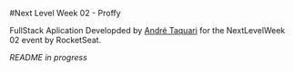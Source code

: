 #Next Level Week 02 - Proffy

FullStack Aplication Developded by <a href="github.com" target="_blank">André Taquari</a> for the NextLevelWeek 02 event by RocketSeat.

<i>README in progress</i>
